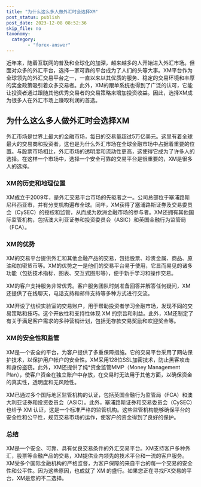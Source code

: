 ```yaml
---
title: "为什么这么多人做外汇时会选择XM"
post_status: publish
post_date: 2023-12-08 08:52:36
skip_file: no
taxonomy:
  category:
        - "forex-answer"
---
```


近年来，随着互联网的普及和全球化的加深，越来越多的人开始进入外汇市场。但面对众多的外汇平台，选择一家可靠的平台成为了人们的头等大事。XM平台作为全球领先的外汇交易平台之一，一直以来以其优质的服务、稳定的交易环境和丰厚的奖金政策吸引着众多交易者。此外，XM的跟单系统也得到了广泛的认可，它能让投资者通过跟随其他优秀交易者的交易策略来增加投资收益。因此，选择XM成为很多人在外汇市场上赚取利润的首选。

## 为什么这么多人做外汇时会选择XM

外汇市场是世界上最大的金融市场，每日的交易量超过5万亿美元。这里有着全球最大的交易商和投资者，这也是为什么外汇市场在全球金融市场中占据着重要的位置。与股票市场相比，外汇市场的透明度和流动性更高，这使得它成为了许多人的选择。在这样一个市场中，选择一个安全可靠的交易平台是很重要的，XM是很多人的选择。

### XM的历史和地理位置

XM成立于2009年，是外汇交易平台市场的先驱者之一。公司总部位于塞浦路斯尼科西亚市，并有分支机构遍布全球。同年，XM获得了塞浦路斯证券及交易委员会（CySEC）的授权和监管，从而成为欧洲金融市场的参与者。XM还拥有其他国际监管机构，包括澳大利亚证券和投资委员会（ASIC）和英国金融行为监管局（FCA）。

### XM的优势

XM的交易平台提供外汇和其他金融产品的交易，包括股票、珍贵金属、商品、原油和加密货币等。XM的优势之一是他们的交易平台易于使用，它显而易见的诸多功能（包括技术指标、图表、交互式图形等），便于新手学习和操作交易。

XM的客户支持服务非常优秀。客户服务团队时刻准备回答并解答任何疑问，XM还提供了在线聊天，电话支持和邮件支持等多种方式进行交流。

XM开设了纺织实验室的交易账户，用于帮助投资者学习金融市场，发现不同的交易策略和技巧。这个开放性和支持性体现 XM 的宗旨和利益。此外，XM还制定了有关于满足客户需求的多种营销计划，包括无存款交易奖励和欢迎奖金等。

### XM的安全性和监管

XM是一个安全的平台，为客户提供了多重保障措施。它的交易平台采用了网站保护技术，以保护用户帐户的安全性。XM采用128位SSL加密技术，防止黑客攻击和身份盗窃。此外，XM还提供了纯*资金监管MMP（Money Management Plan），使客户资金在独立账户中存放，在交易时无法用于其他方面，以确保资金的真实性，透明度和无风险性。

XM已通过多个国际地区监管机构的认证，包括英国金融行为监管局（FCA）和澳大利亚证券和投资委员会（ASIC）。此外，塞浦路斯证券和交易委员会（CySEC）也给予 XM 认证，这是一个标准严格的监管机构。这些监管机构能够确保平台的安全性和公平性，规范交易市场的运作，使客户的资金得到了良好的保护。

### 总结

XM是一个安全、可靠、具有优良交易条件的外汇交易平台。XM支持客户多种外汇，股票等金融产品的交易，XM提供业内领先的技术平台和一流的客户服务。XM受多个国际金融机构的严格监督，为客户保障的来自平台的每一个交易的安全性和公平性。因为这些原因，也成就了 XM 的盛行。如果您正在寻找FX交易的平台，XM是您的不二选择。 
